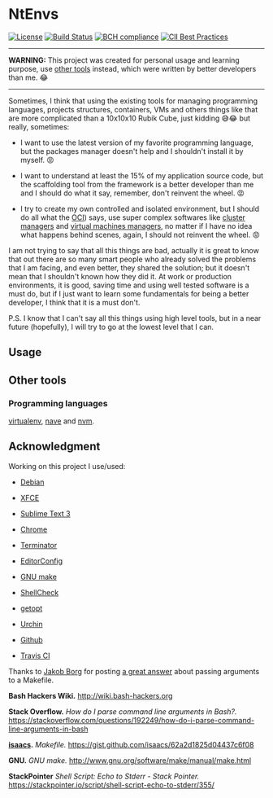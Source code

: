 # NtEnvs

[![License](https://img.shields.io/badge/license-MIT-blue.svg)](https://github.com/ntrrg/ntenvs/raw/master/LICENSE)
[![Build Status](https://travis-ci.org/ntrrg/ntenvs.svg?branch=master)](https://travis-ci.org/ntrrg/ntenvs)
[![BCH compliance](https://bettercodehub.com/edge/badge/ntrrg/ntenvs?branch=master)](https://bettercodehub.com/)
[![CII Best Practices](https://bestpractices.coreinfrastructure.org/projects/1644/badge)](https://bestpractices.coreinfrastructure.org/projects/1644)

---

**WARNING:** This project was created for personal usage and learning purpose, use [other tools](#other-tools) instead, which were written by better developers than me. 😂

---

Sometimes, I think that using the existing tools for managing programming languages, projects structures, containers, VMs and others things like that are more complicated than a 10x10x10 Rubik Cube, just kidding 😅😂 but really, sometimes:

* I want to use the latest version of my favorite programming language, but the packages manager doesn't help and I shouldn't install it by myself. 😡

* I want to understand at least the 15% of my application source code, but the scaffolding tool from the framework is a better developer than me and I should do what it say, remember, don't reinvent the wheel. 😡

* I try to create my own controlled and isolated environment, but I should do all what the [OCI](https://www.opencontainers.org/)) says, use super complex softwares like [cluster managers](https://en.wikipedia.org/wiki/List_of_cluster_management_software) and [virtual machines managers](https://libvirt.org/apps.html), no matter if I have no idea what happens behind scenes, again, I should not reinvent the wheel. 😡

I am not trying to say that all this things are bad, actually it is great to know that out there are so many smart people who already solved the problems that I am facing, and even better, they shared the solution; but it doesn't mean that I shouldn't known how they did it. At work or production environments, it is good, saving time and using well tested software is a must do, but if I just want to learn some fundamentals for being a better developer, I think that it is a must don't.

P.S. I know that I can't say all this things using high level tools, but in a near future (hopefully), I will try to go at the lowest level that I can.

## Usage

## Other tools

### Programming languages

[virtualenv](https://pypi.python.org/pypi/virtualenv), [nave](https://github.com/isaacs/nave) and [nvm](https://github.com/creationix/nvm).

## Acknowledgment

Working on this project I use/used:

* [Debian](https://www.debian.org/)

* [XFCE](https://xfce.org/)

* [Sublime Text 3](https://www.sublimetext.com/3)

* [Chrome](https://www.google.com/chrome/browser/desktop/index.html)

* [Terminator](https://gnometerminator.blogspot.com/p/introduction.html)

* [EditorConfig](http://editorconfig.org/)

* [GNU make](https://www.gnu.org/software/make/)

* [ShellCheck](https://www.shellcheck.net/)

* [getopt](http://man7.org/linux/man-pages/man3/getopt.3.html)

* [Urchin](https://github.com/tlevine/urchin)

* [Github](https://github.com)

* [Travis CI](https://travis-ci.org)

Thanks to [Jakob Borg](https://stackoverflow.com/users/247563/jakob-borg) for posting [a great answer](https://stackoverflow.com/a/2214593) about passing arguments to a Makefile.

**Bash Hackers Wiki.** http://wiki.bash-hackers.org

**Stack Overflow.** *How do I parse command line arguments in Bash?.* https://stackoverflow.com/questions/192249/how-do-i-parse-command-line-arguments-in-bash

**[isaacs](https://github.com/isaacs).** *Makefile.* https://gist.github.com/isaacs/62a2d1825d04437c6f08

**GNU.** *GNU make.* http://www.gnu.org/software/make/manual/make.html

**StackPointer** *Shell Script: Echo to Stderr - Stack Pointer.* https://stackpointer.io/script/shell-script-echo-to-stderr/355/
